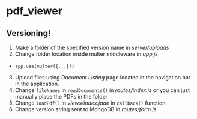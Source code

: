 # pdf_viewer

## Versioning!

1. Make a folder of the specified version name in *server/uploads*
2. Change folder location inside multer middleware in *app.js*
  * `app.use(multer({...}))`
3. Upload files using *Document Listing* page located in the navigation bar in the application.
4. Change `fileNames` in `readDocuments()` in *routes/index.js* or you can just manually place the PDFs in the folder
5. Change `loadPdf()` in *views/index.jade* in `callback()` function.
6. Change version string sent to MongoDB in *routes/form.js*
